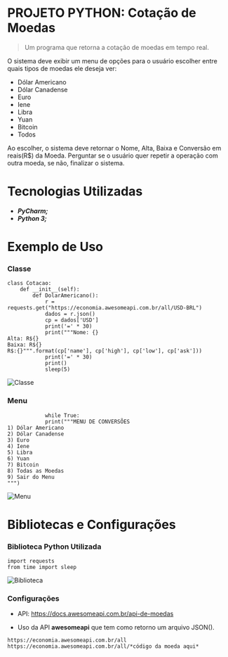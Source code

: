# PROJETO PYTHON: Cotação de Moedas

> Um programa que retorna a cotação de moedas em tempo real.

  O sistema deve exibir um menu de opções para o usuário escolher entre quais tipos de moedas ele deseja ver:
- Dólar Americano
- Dólar Canadense
- Euro
- Iene
- Libra
- Yuan
- Bitcoin
- Todos

Ao escolher, o sistema deve retornar o Nome, Alta, Baixa e Conversão em reais(R$) da Moeda. Perguntar se
o usuário quer repetir a operação com outra moeda, se não, finalizar o sistema.


# Tecnologias Utilizadas
* **_PyCharm;_**
* **_Python 3;_**

# Exemplo de Uso
### Classe
```
class Cotacao:
    def __init__(self):
        def DolarAmericano():
            r = requests.get("https://economia.awesomeapi.com.br/all/USD-BRL")
            dados = r.json()
            cp = dados['USD']
            print('=' * 30)
            print("""Nome: {}
Alta: R${}
Baixa: R${}
R$:{}""".format(cp['name'], cp['high'], cp['low'], cp['ask']))
            print('=' * 30)
            print()
            sleep(5)
```
![Classe](https://github.com/ThiagoLozano/Cotacao-de-Moedas/blob/master/Screenshot/Classe.PNG)

### Menu
```
            while True:
            print("""MENU DE CONVERSÕES
1) Dólar Americano
2) Dólar Canadense
3) Euro
4) Iene
5) Libra
6) Yuan
7) Bitcoin
8) Todas as Moedas
9) Sair do Menu
""")
```
![Menu](https://github.com/ThiagoLozano/Cotacao-de-Moedas/blob/master/Screenshot/Menu.PNG)

# Bibliotecas e Configurações

### Biblioteca Python Utilizada

```
import requests
from time import sleep
```
![Biblioteca](https://github.com/ThiagoLozano/Cotacao-de-Moedas/blob/master/Screenshot/Bibliotecas.PNG)

### Configurações

* API: https://docs.awesomeapi.com.br/api-de-moedas

* Uso da API __awesomeapi__ que tem como retorno um arquivo JSON().
```
https://economia.awesomeapi.com.br/all
https://economia.awesomeapi.com.br/all/*código da moeda aqui*
```
